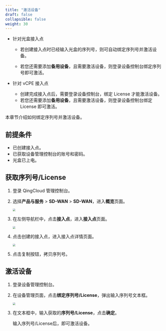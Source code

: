 ```yaml
---
title: "激活设备"
draft: false
collapsible: false
weight: 30
---
```


- 针对光盒接入点

  - 若创建接入点时已经输入光盒的序列号，则可自动绑定序列号并激活设备。

  - 若您还需要添加**备用设备**，且需要激活设备，则登录设备控制台绑定序列号即可激活。

- 针对 vCPE 接入点

  - 创建完成接入点后，需要登录设备控制台，绑定 License 才能激活设备。
  - 若您还需要添加**备用设备**，且需要激活设备，则登录设备控制台绑定 License 即可激活。

本章节介绍如何绑定序列号并激活设备。

## 前提条件

- 已创建接入点。
- 已获取设备管理控制台的账号和密码。
- 光盒已上电。

## 获取序列号/License

1. 登录 QingCloud 管理控制台。

2. 选择**产品与服务** > **SD-WAN** > **SD-WAN**，进入**概览**页面。

   <img src="../../../_images/qs_cloud_network.png" style="zoom:50%;" />

3. 在左侧导航栏中，点击**接入点**，进入**接入点**页面。

   <img src="../../../_images/qs_light_access.png" style="zoom:50%;" />

4. 点击创建的接入点，进入接入点详情页面。

   <img src="../../../_images/um_equip_achive_num.png" style="zoom:50%;" />

5. 点击复制按钮，拷贝序列号。

## 激活设备

1. 登录设备管理控制台。

2. 在设备管理页面，点击**绑定序列号/License**，弹出输入序列号文本框。

   <img src="../../../_images/um_equip_mgmt_num.png" style="zoom:50%;" />

3. 在文本框中，输入获取的**序列号/License**，点击**确定**。

   输入序列号/License后，即可激活设备。

